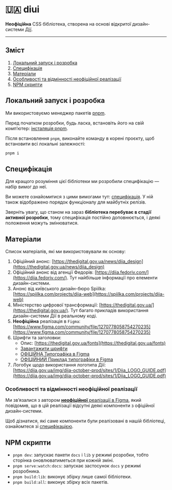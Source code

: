# 🇺🇦 diui

**Неофіційна** CSS бібліотека, створена на основі відкритої дизайн-системи [Дії](https://uk.wikipedia.org/wiki/%D0%94%D1%96%D1%8F_(%D1%81%D0%B5%D1%80%D0%B2%D1%96%D1%81)).

---

## Зміст

1. [Локальний запуск і розробка](#локальний-запуск-і-розробка)
2. [Специфікація](#специфікація)
3. [Матеріали](#матеріали)
4. [Особливості та відмінності неофіційної реалізації](#особливості-та-відмінності-неофіційної-реалізації)
5. [NPM скрипти](#npm-скрипти)

## Локальний запуск і розробка

Ми використовуємо менеджер пакетів [pnpm](https://pnpm.io/). 

Перед початком розробки, будь ласка, встановіть його на свій комп’ютер: [інсталяція pnpm](https://pnpm.io/installation).

Після встановлення `pnpm`, виконайте команду в корені проєкту, щоб встановити всі локальні залежності:

```bash
pnpm i
```

## Специфікація

Для кращого розуміння цієї бібліотеки ми розробили специфікацію — набір вимог до неї. 

Ви можете ознайомитися з цими вимогами тут: [специфікація](./SPECIFICATION.md). У ній також відображено порядок функціоналу для майбутніх релізів.

Зверніть увагу, що станом на зараз **бібліотека перебуває в стадії активної розробки**, тому специфікація постійно доповнюється, і деякі положення можуть змінюватися.

## Матеріали

Список матеріалів, які ми використовували як основу:

1. Офіційний анонс: [https://thedigital.gov.ua/news/diia_design](https://thedigital.gov.ua/news/diia_design)
2. Офіційний анонс від агенції Федорів: [https://diia.fedoriv.com/](https://diia.fedoriv.com/). Тут найбільше інформації про елементи дизайн-системи.
3. Анонс від київського дизайн-бюро Spiilka: [https://spiilka.com/projects/diia-web](https://spiilka.com/projects/diia-web)
4. Міністерство цифрової трансформації: [https://thedigital.gov.ua/](https://thedigital.gov.ua/). Тут багато прикладів використання дизайн-системи Дії в реальному коді.
5. **Неофіційна** реалізація в `Figma`: [https://www.figma.com/community/file/1270778058754270235](https://www.figma.com/community/file/1270778058754270235)
6. Шрифти та заголовки:
    - Опис: [https://thedigital.gov.ua/fonts](https://thedigital.gov.ua/fonts)
    - [Завантажити шрифти](https://www.dropbox.com/scl/fo/gylb537vfe58stu3wubg0/AMPXS4cao0-0UCPWYaSkXDM?rlkey=mkgtdslwk272lps89wb9hiqqq&e=1&dl=0)
    - [ОФІЦІЙНА Типографіка в Figma](https://www.figma.com/file/t4n0PcuOT0qBGU61QVR5z0/Digital-State-UI-kit?node-id=1%3A893)
    - [ОФІЦІЙНИЙ Приклад типографіки в Figma](https://www.figma.com/design/t4n0PcuOT0qBGU61QVR5z0/Digital-State-UI-kit?node-id=8-101&node-type=frame&t=TNXMlOBniViQWoCn-0)
7. Логобук щодо використання логотипа Дії: [https://diia.gov.ua/img/diia-october-prod/sites/1/Diia_LOGO_GUIDE.pdf](https://diia.gov.ua/img/diia-october-prod/sites/1/Diia_LOGO_GUIDE.pdf)

### Особливості та відмінності неофіційної реалізації

Ми зв’язалися з автором [**неофіційної** реалізації в Figma](https://www.figma.com/community/file/1270778058754270235), який повідомив, що в цій реалізації відсутні деякі компоненти з офіційної дизайн-системи. 

Щоб дізнатися, які саме компоненти були реалізовані в нашій бібліотеці, ознайомтеся зі [специфікацією](./SPECIFICATION.md).

## NPM скрипти

- `pnpm dev`: запускає пакети `docs` і `lib` у режимі розробки, тобто сторінка оновлюватиметься при кожній зміні.
- `pnpm serve:watch:docs`: запускає застосунок `docs` у режимі розробника.
- `pnpm build:lib`: виконує збірку лише самої бібліотеки.
- `pnpm build:all`: виконує збірку всіх пакетів.